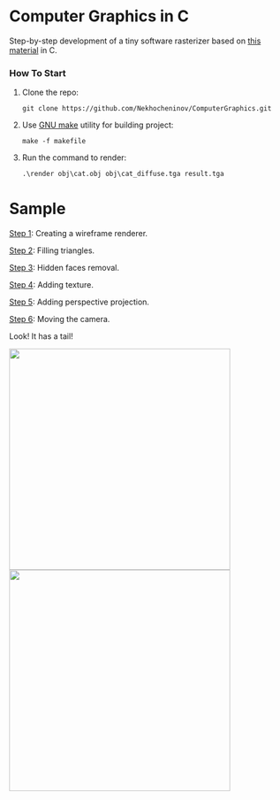 # Computer Graphics in C

Step-by-step development of a tiny software rasterizer based on [this material](https://github.com/ssloy/tinyrenderer/wiki/Lesson-0:-getting-started) in C.

### How To Start

1. Clone the repo:
    ```
    git clone https://github.com/Nekhocheninov/ComputerGraphics.git
    ```
2. Use [GNU make](https://gnuwin32.sourceforge.net/packages/make.htm) utility for building project:
    ```
    make -f makefile
    ```
3. Run the command to render:
    ```
    .\render obj\cat.obj obj\cat_diffuse.tga result.tga
    ```
# Sample

[Step 1](https://github.com/Nekhocheninov/ComputerGraphics/tree/wireframe-rendering): Creating a wireframe renderer.

[Step 2](https://github.com/Nekhocheninov/ComputerGraphics/tree/triangle): Filling triangles.

[Step 3](https://github.com/Nekhocheninov/ComputerGraphics/tree/z-buffer): Hidden faces removal.

[Step 4](https://github.com/Nekhocheninov/ComputerGraphics/tree/texture): Adding texture.

[Step 5](https://github.com/Nekhocheninov/ComputerGraphics/tree/perspective-projection): Adding perspective projection.

[Step 6](https://github.com/Nekhocheninov/ComputerGraphics/tree/мoving-the-camera): Moving the camera.

Look! It has a tail!

<img src="https://github.com/Nekhocheninov/ComputerGraphics/blob/мoving-the-camera/img_2.png" width="400"> <img src="https://github.com/Nekhocheninov/ComputerGraphics/blob/мoving-the-camera/img_1.png" width="400">
